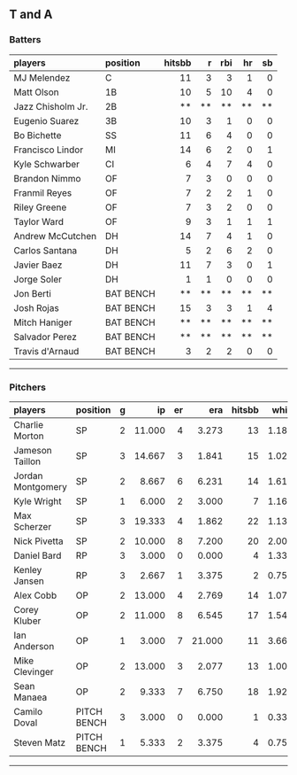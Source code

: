 ## T and A

### Batters

 
|players           |position  | hitsbb|  r| rbi| hr| sb| 
|:-----------------|:---------|------:|--:|---:|--:|--:| 
|MJ Melendez       |C         |     11|  3|   3|  1|  0| 
|Matt Olson        |1B        |     10|  5|  10|  4|  0| 
|Jazz Chisholm Jr. |2B        |     **| **|  **| **| **| 
|Eugenio Suarez    |3B        |     10|  3|   1|  0|  0| 
|Bo Bichette       |SS        |     11|  6|   4|  0|  0| 
|Francisco Lindor  |MI        |     14|  6|   2|  0|  1| 
|Kyle Schwarber    |CI        |      6|  4|   7|  4|  0| 
|Brandon Nimmo     |OF        |      7|  3|   0|  0|  0| 
|Franmil Reyes     |OF        |      7|  2|   2|  1|  0| 
|Riley Greene      |OF        |      7|  3|   2|  0|  0| 
|Taylor Ward       |OF        |      9|  3|   1|  1|  1| 
|Andrew McCutchen  |DH        |     14|  7|   4|  1|  0| 
|Carlos Santana    |DH        |      5|  2|   6|  2|  0| 
|Javier Baez       |DH        |     11|  7|   3|  0|  1| 
|Jorge Soler       |DH        |      1|  1|   0|  0|  0| 
|Jon Berti         |BAT BENCH |     **| **|  **| **| **| 
|Josh Rojas        |BAT BENCH |     15|  3|   3|  1|  4| 
|Mitch Haniger     |BAT BENCH |     **| **|  **| **| **| 
|Salvador Perez    |BAT BENCH |     **| **|  **| **| **| 
|Travis d'Arnaud   |BAT BENCH |      3|  2|   2|  0|  0| 


* * *

### Pitchers

 
|players           |position    |  g|     ip| er|    era| hitsbb|  whip| so|  w| sv| 
|:-----------------|:-----------|--:|------:|--:|------:|------:|-----:|--:|--:|--:| 
|Charlie Morton    |SP          |  2| 11.000|  4|  3.273|     13| 1.182| 12|  0|  0| 
|Jameson Taillon   |SP          |  3| 14.667|  3|  1.841|     15| 1.023| 15|  1|  0| 
|Jordan Montgomery |SP          |  2|  8.667|  6|  6.231|     14| 1.615| 11|  0|  0| 
|Kyle Wright       |SP          |  1|  6.000|  2|  3.000|      7| 1.167|  8|  1|  0| 
|Max Scherzer      |SP          |  3| 19.333|  4|  1.862|     22| 1.138| 25|  0|  0| 
|Nick Pivetta      |SP          |  2| 10.000|  8|  7.200|     20| 2.000| 10|  0|  0| 
|Daniel Bard       |RP          |  3|  3.000|  0|  0.000|      4| 1.333|  2|  0|  2| 
|Kenley Jansen     |RP          |  3|  2.667|  1|  3.375|      2| 0.750|  1|  0|  2| 
|Alex Cobb         |OP          |  2| 13.000|  4|  2.769|     14| 1.077| 11|  0|  0| 
|Corey Kluber      |OP          |  2| 11.000|  8|  6.545|     17| 1.545|  5|  1|  0| 
|Ian Anderson      |OP          |  1|  3.000|  7| 21.000|     11| 3.667|  2|  0|  0| 
|Mike Clevinger    |OP          |  2| 13.000|  3|  2.077|     13| 1.000| 13|  0|  0| 
|Sean Manaea       |OP          |  2|  9.333|  7|  6.750|     18| 1.929|  7|  1|  0| 
|Camilo Doval      |PITCH BENCH |  3|  3.000|  0|  0.000|      1| 0.333|  5|  0|  1| 
|Steven Matz       |PITCH BENCH |  1|  5.333|  2|  3.375|      4| 0.750|  7|  1|  0| 


* * *



